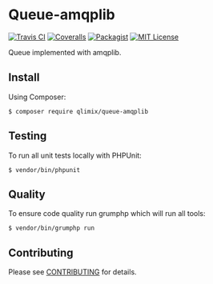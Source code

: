 # Queue-amqplib

[![Travis CI](https://api.travis-ci.org/qlimix/queue-amqplib.svg?branch=master)](https://travis-ci.org/qlimix/queue-amqplib)
[![Coveralls](https://img.shields.io/coveralls/github/qlimix/queue-amqplib.svg)](https://coveralls.io/github/qlimix/queue-amqplib)
[![Packagist](https://img.shields.io/packagist/v/qlimix/queue-amqplib.svg)](https://packagist.org/packages/qlimix/queue-amqplib)
[![MIT License](https://img.shields.io/badge/license-MIT-brightgreen.svg)](https://github.com/qlimix/queue-amqplib/blob/master/LICENSE)

Queue implemented with amqplib.

## Install

Using Composer:

~~~
$ composer require qlimix/queue-amqplib
~~~

## Testing
To run all unit tests locally with PHPUnit:

~~~
$ vendor/bin/phpunit
~~~

## Quality
To ensure code quality run grumphp which will run all tools:

~~~
$ vendor/bin/grumphp run
~~~

## Contributing

Please see [CONTRIBUTING](CONTRIBUTING.md) for details.
